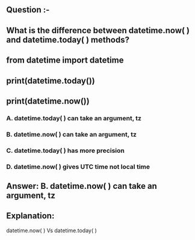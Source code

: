 ## Question :-
## What is the difference between datetime.now( ) and datetime.today( ) methods?
## from datetime import datetime
## print(datetime.today())
## print(datetime.now())
### A. datetime.today( ) can take an argument, tz
### B. datetime.now( ) can take an argument, tz
### C. datetime.today( ) has more precision
### D. datetime.now( ) gives UTC time not local time
## Answer: B. datetime.now( ) can take an argument, tz
## Explanation:
datetime.now( ) Vs datetime.today( )
